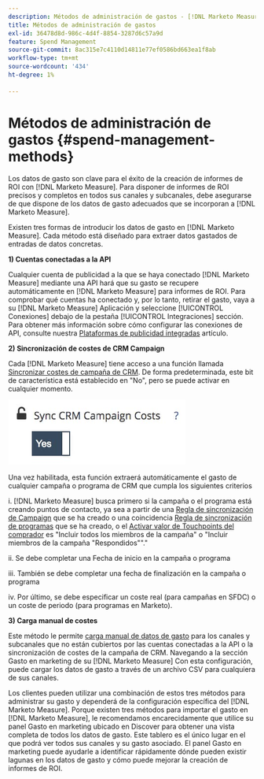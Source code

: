 ```yaml
---
description: Métodos de administración de gastos - [!DNL Marketo Measure] - Documentación del producto
title: Métodos de administración de gastos
exl-id: 36478d8d-986c-4d4f-8854-3287d6c57a9d
feature: Spend Management
source-git-commit: 8ac315e7c4110d14811e77ef0586bd663ea1f8ab
workflow-type: tm+mt
source-wordcount: '434'
ht-degree: 1%

---
```


# Métodos de administración de gastos {#spend-management-methods}

Los datos de gasto son clave para el éxito de la creación de informes de ROI con [!DNL Marketo Measure]. Para disponer de informes de ROI precisos y completos en todos sus canales y subcanales, debe asegurarse de que dispone de los datos de gasto adecuados que se incorporan a [!DNL Marketo Measure].

Existen tres formas de introducir los datos de gasto en [!DNL Marketo Measure]. Cada método está diseñado para extraer datos gastados de entradas de datos concretas.

**1) Cuentas conectadas a la API**

Cualquier cuenta de publicidad a la que se haya conectado [!DNL Marketo Measure] mediante una API hará que su gasto se recupere automáticamente en [!DNL Marketo Measure] para informes de ROI. Para comprobar qué cuentas ha conectado y, por lo tanto, retirar el gasto, vaya a su [!DNL Marketo Measure] Aplicación y seleccione [!UICONTROL Conexiones] debajo de la pestaña [!UICONTROL Integraciones] sección. Para obtener más información sobre cómo configurar las conexiones de API, consulte nuestra [Plataformas de publicidad integradas](/help/api-connections/utilizing-marketo-measures-api-connections/integrated-ad-platforms.md#how-to-connect-ad-platforms) artículo.

**2) Sincronización de costes de CRM Campaign**

Cada [!DNL Marketo Measure] tiene acceso a una función llamada [Sincronizar costes de campaña de CRM](/help/marketing-spend/spend-management/crm-campaign-costs.md#availability). De forma predeterminada, este bit de característica está establecido en &quot;No&quot;, pero se puede activar en cualquier momento.

![](assets/spend-management-methods-1.png)

Una vez habilitada, esta función extraerá automáticamente el gasto de cualquier campaña o programa de CRM que cumpla los siguientes criterios

i. [!DNL Marketo Measure] busca primero si la campaña o el programa está creando puntos de contacto, ya sea a partir de una [Regla de sincronización de Campaign](/help/channel-tracking-and-setup/offline-channels/custom-campaign-sync.md) que se ha creado o una coincidencia [Regla de sincronización de programas](/help/marketo-measure-and-marketo/marketo-measure-integrations-with-marketo/marketo-engage-programs-integration.md) que se ha creado, o el [Activar valor de Touchpoints del comprador](/help/channel-tracking-and-setup/offline-channels/syncing-offline-campaigns.md#how-to-create-a-campaign-and-sync-buyer-touchpoints) es &quot;Incluir todos los miembros de la campaña&quot; o &quot;Incluir miembros de la campaña &quot;Respondidos&quot;&quot;.&quot;

ii. Se debe completar una Fecha de inicio en la campaña o programa

iii. También se debe completar una fecha de finalización en la campaña o programa

iv. Por último, se debe especificar un coste real (para campañas en SFDC) o un coste de periodo (para programas en Marketo).

**3) Carga manual de costes**

Este método le permite [carga manual de datos de gasto](/help/marketing-spend/spend-management/marketing-channel-costs.md#uploading-marketing-costs) para los canales y subcanales que no están cubiertos por las cuentas conectadas a la API o la sincronización de costes de la campaña de CRM. Navegando a la sección Gasto en marketing de su [!DNL Marketo Measure] Con esta configuración, puede cargar los datos de gasto a través de un archivo CSV para cualquiera de sus canales.

Los clientes pueden utilizar una combinación de estos tres métodos para administrar su gasto y dependerá de la configuración específica del [!DNL Marketo Measure]. Porque existen tres métodos para importar el gasto en [!DNL Marketo Measure], le recomendamos encarecidamente que utilice su panel Gasto en marketing ubicado en Discover para obtener una vista completa de todos los datos de gasto. Este tablero es el único lugar en el que podrá ver todos sus canales y su gasto asociado. El panel Gasto en marketing puede ayudarle a identificar rápidamente dónde pueden existir lagunas en los datos de gasto y cómo puede mejorar la creación de informes de ROI.
